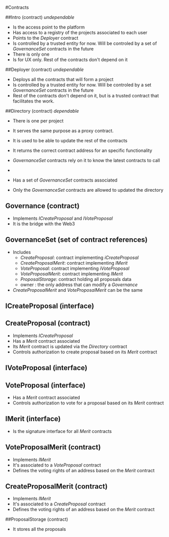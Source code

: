 #Contracts

##Intro (contract) _undependable_
- Is the access point to the platform
- Has access to a registry of the projects associated to each user
- Points to the _Deployer_ contract
- Is controlled by a trusted entity for now. Will be controled by a set of _GovernanceSet_ contracts in the future
- There is only one
- Is for UX only. Rest of the contracts don't depend on it

##Deployer (contract) _undependable_
- Deploys all the contracts that will form a project
- Is controlled by a trusted entity for now. Will be controled by a set _GovernanceSet_ contracts in the future
- Rest of the contracts don't depend on it, but is a trusted contract that facilitates the work.

##Directory (contract) _dependable_
- There is one per project
- It serves the same purpose as a proxy contract.
- It is used to be able to update the rest of the contracts
- It returns the correct contract address for an specific functionality

- _GovernanceSet_ contracts rely on it to know the latest contracts to call
- 
- Has a set of _GovernanceSet_ contracts associated
- Only the _GovernanceSet_ contracts are allowed to updated the directory

## Governance (contract)
- Implements _ICreateProposal_ and _IVoteProposal_
- It is the bridge with the Web3

## GovernanceSet (set of contract references)
 - Includes
    + _CreateProposal_: contract implementing _iCreateProposal_
    + _CreateProposalMerit_: contract implementing _IMerit_
    + _VoteProposal_: contract implementing _iVoteProposal_
    + _VoteProposalMerit_: contract implementing _IMerit_
    + _ProposalStorage_: contract holding all proposals data
    + owner : the only address that can modify a _Governance_
- _CreateProposalMerit_ and _VoteProposalMerit_ can be the same

## ICreateProposal (interface)

## CreateProposal (contract)
- Implements _ICreateProposal_
- Has a _Merit_ contract associated
- Its _Merit_ contract is updated via the _Directory_ contract
- Controls authorization to create proposal based on its _Merit_ contract

## IVoteProposal (interface)

## VoteProposal (interface)
- Has a _Merit_ contract associated
- Controls authorization to vote for a proposal based on its _Merit_ contract

## IMerit (interface)
- Is the signature interface for all _Merit_ contracts

## VoteProposalMerit (contract)
- Implements _IMerit_
- It's associated to a _VoteProposal_ contract
- Defines the voting rights of an address based on the _Merit_ contract

## CreateProposalMerit (contract)
- Implements _IMerit_
- It's associated to a _CreateProposal_ contract
- Defines the voting rights of an address based on the _Merit_ contract

##ProposalStorage (contract)
- It stores all the proposals
    





